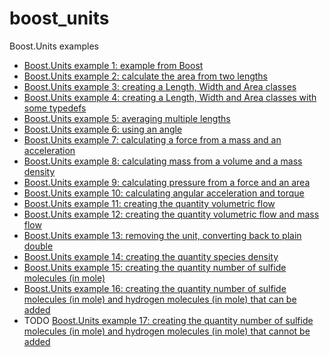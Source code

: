 # boost_units

Boost.Units examples

 * [Boost.Units example 1: example from Boost](http://www.github.com/richelbilderbeek/boost_units_example_1)
 * [Boost.Units example 2: calculate the area from two lengths](http://www.github.com/richelbilderbeek/boost_units_example_2)
 * [Boost.Units example 3: creating a Length, Width and Area classes](http://www.github.com/richelbilderbeek/boost_units_example_3)
 * [Boost.Units example 4: creating a Length, Width and Area classes with some typedefs](http://www.github.com/richelbilderbeek/boost_units_example_4)
 * [Boost.Units example 5: averaging multiple lengths](http://www.github.com/richelbilderbeek/boost_units_example_5)
 * [Boost.Units example 6: using an angle](http://www.github.com/richelbilderbeek/boost_units_example_6) 
 * [Boost.Units example 7: calculating a force from a mass and an acceleration](http://www.github.com/richelbilderbeek/boost_units_example_7)
 * [Boost.Units example 8: calculating mass from a volume and a mass density](http://www.github.com/richelbilderbeek/boost_units_example_8)
 * [Boost.Units example 9: calculating pressure from a force and an area](http://www.github.com/richelbilderbeek/boost_units_example_9)
 * [Boost.Units example 10: calculating angular acceleration and torque](http://www.github.com/richelbilderbeek/boost_units_example_10)
 * [Boost.Units example 11: creating the quantity volumetric flow](http://www.github.com/richelbilderbeek/boost_units_example_11)
 * [Boost.Units example 12: creating the quantity volumetric flow and mass flow](http://www.github.com/richelbilderbeek/boost_units_example_12)
 * [Boost.Units example 13: removing the unit, converting back to plain double](http://www.github.com/richelbilderbeek/boost_units_example_13)
 * [Boost.Units example 14: creating the quantity species density](http://www.github.com/richelbilderbeek/boost_units_example_14)
 * [Boost.Units example 15: creating the quantity number of sulfide molecules (in mole)](http://www.github.com/richelbilderbeek/boost_units_example_15)
 * [Boost.Units example 16: creating the quantity number of sulfide molecules (in mole) and hydrogen molecules (in mole) that can be added](http://www.github.com/richelbilderbeek/boost_units_example_16) 
 * TODO [Boost.Units example 17: creating the quantity number of sulfide molecules (in mole) and hydrogen molecules (in mole) that cannot be added](http://www.github.com/richelbilderbeek/boost_units_example_17)

